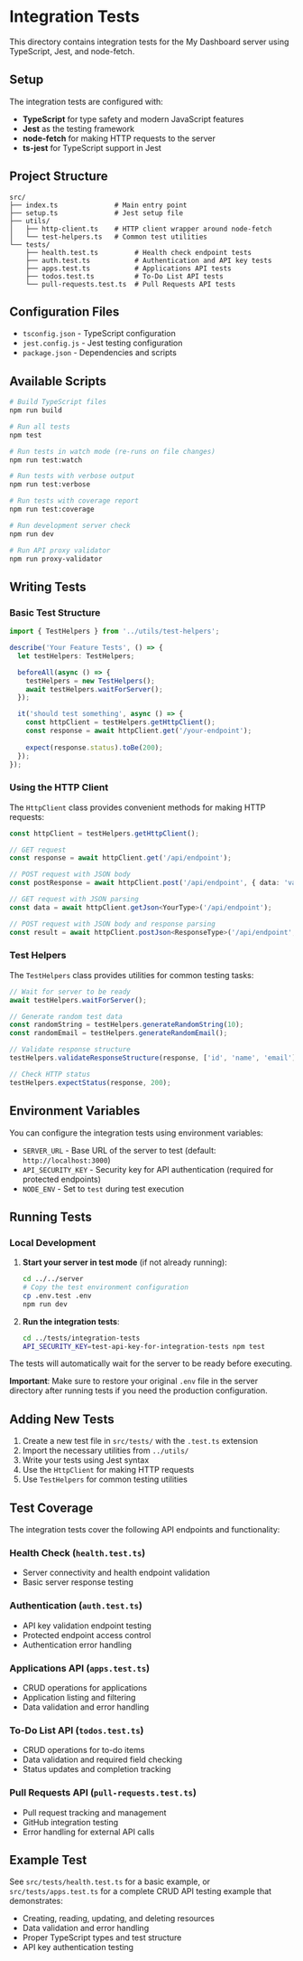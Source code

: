 # Integration Tests

This directory contains integration tests for the My Dashboard server using TypeScript, Jest, and node-fetch.

## Setup

The integration tests are configured with:
- **TypeScript** for type safety and modern JavaScript features
- **Jest** as the testing framework
- **node-fetch** for making HTTP requests to the server
- **ts-jest** for TypeScript support in Jest

## Project Structure

```
src/
├── index.ts              # Main entry point
├── setup.ts              # Jest setup file
├── utils/
│   ├── http-client.ts    # HTTP client wrapper around node-fetch
│   └── test-helpers.ts   # Common test utilities
└── tests/
    ├── health.test.ts         # Health check endpoint tests
    ├── auth.test.ts           # Authentication and API key tests
    ├── apps.test.ts           # Applications API tests
    ├── todos.test.ts          # To-Do List API tests
    └── pull-requests.test.ts  # Pull Requests API tests
```

## Configuration Files

- `tsconfig.json` - TypeScript configuration
- `jest.config.js` - Jest testing configuration
- `package.json` - Dependencies and scripts

## Available Scripts

```bash
# Build TypeScript files
npm run build

# Run all tests
npm test

# Run tests in watch mode (re-runs on file changes)
npm run test:watch

# Run tests with verbose output
npm run test:verbose

# Run tests with coverage report
npm run test:coverage

# Run development server check
npm run dev

# Run API proxy validator
npm run proxy-validator
```

## Writing Tests

### Basic Test Structure

```typescript
import { TestHelpers } from '../utils/test-helpers';

describe('Your Feature Tests', () => {
  let testHelpers: TestHelpers;

  beforeAll(async () => {
    testHelpers = new TestHelpers();
    await testHelpers.waitForServer();
  });

  it('should test something', async () => {
    const httpClient = testHelpers.getHttpClient();
    const response = await httpClient.get('/your-endpoint');
    
    expect(response.status).toBe(200);
  });
});
```

### Using the HTTP Client

The `HttpClient` class provides convenient methods for making HTTP requests:

```typescript
const httpClient = testHelpers.getHttpClient();

// GET request
const response = await httpClient.get('/api/endpoint');

// POST request with JSON body
const postResponse = await httpClient.post('/api/endpoint', { data: 'value' });

// GET request with JSON parsing
const data = await httpClient.getJson<YourType>('/api/endpoint');

// POST request with JSON body and response parsing
const result = await httpClient.postJson<ResponseType>('/api/endpoint', { data: 'value' });
```

### Test Helpers

The `TestHelpers` class provides utilities for common testing tasks:

```typescript
// Wait for server to be ready
await testHelpers.waitForServer();

// Generate random test data
const randomString = testHelpers.generateRandomString(10);
const randomEmail = testHelpers.generateRandomEmail();

// Validate response structure
testHelpers.validateResponseStructure(response, ['id', 'name', 'email']);

// Check HTTP status
testHelpers.expectStatus(response, 200);
```

## Environment Variables

You can configure the integration tests using environment variables:

- `SERVER_URL` - Base URL of the server to test (default: `http://localhost:3000`)
- `API_SECURITY_KEY` - Security key for API authentication (required for protected endpoints)
- `NODE_ENV` - Set to `test` during test execution

## Running Tests

### Local Development

1. **Start your server in test mode** (if not already running):
   ```bash
   cd ../../server
   # Copy the test environment configuration
   cp .env.test .env
   npm run dev
   ```

2. **Run the integration tests**:
   ```bash
   cd ../tests/integration-tests
   API_SECURITY_KEY=test-api-key-for-integration-tests npm test
   ```

The tests will automatically wait for the server to be ready before executing.

**Important**: Make sure to restore your original `.env` file in the server directory after running tests if you need the production configuration.

## Adding New Tests

1. Create a new test file in `src/tests/` with the `.test.ts` extension
2. Import the necessary utilities from `../utils/`
3. Write your tests using Jest syntax
4. Use the `HttpClient` for making HTTP requests
5. Use `TestHelpers` for common testing utilities

## Test Coverage

The integration tests cover the following API endpoints and functionality:

### Health Check (`health.test.ts`)
- Server connectivity and health endpoint validation
- Basic server response testing

### Authentication (`auth.test.ts`)
- API key validation endpoint testing
- Protected endpoint access control
- Authentication error handling

### Applications API (`apps.test.ts`)
- CRUD operations for applications
- Application listing and filtering
- Data validation and error handling

### To-Do List API (`todos.test.ts`)
- CRUD operations for to-do items
- Data validation and required field checking
- Status updates and completion tracking

### Pull Requests API (`pull-requests.test.ts`)
- Pull request tracking and management
- GitHub integration testing
- Error handling for external API calls

## Example Test

See `src/tests/health.test.ts` for a basic example, or `src/tests/apps.test.ts` for a complete CRUD API testing example that demonstrates:
- Creating, reading, updating, and deleting resources
- Data validation and error handling
- Proper TypeScript types and test structure
- API key authentication testing

